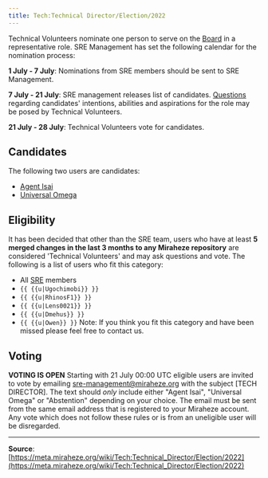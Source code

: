 ```yaml
---
title: Tech:Technical Director/Election/2022
---
```


Technical Volunteers nominate one person to serve on the [Board](https://meta.miraheze.org/wiki/Board) in a representative role. SRE Management has set the following calendar for the nomination process:

**1 July - 7 July**: Nominations from SRE members should be sent to SRE Management.

**7 July - 21 July**: SRE management releases list of candidates. [Questions](https://meta.miraheze.org/wiki//Questions) regarding candidates' intentions, abilities and aspirations for the role may be posed by Technical Volunteers.

**21 July - 28 July**: Technical Volunteers vote for candidates.

## Candidates 

The following two users are candidates:
* [Agent Isai](https://meta.miraheze.org/wiki/User:Agent_Isai)
* [Universal Omega](https://meta.miraheze.org/wiki/User:Universal_Omega)

## Eligibility 

It has been decided that other than the SRE team, users who have at least **5 merged changes in the last 3 months to any Miraheze repository** are considered 'Technical Volunteers' and may ask questions and vote. The following is a list of users who fit this category:
* All [SRE](https://meta.miraheze.org/wiki/SRE) members
* `{{ {{u|Ugochimobi}} }}`
* `{{ {{u|RhinosF1}} }}`
* `{{ {{u|Lens0021}} }}`
* `{{ {{u|Dmehus}} }}`
* `{{ {{u|Owen}} }}`
Note: If you think you fit this category and have been missed please feel free to contact us.

## Voting 

**VOTING IS OPEN**
Starting with 21 July 00:00 UTC eligible users are invited to vote by emailing sre-management@miraheze.org with the subject [TECH DIRECTOR]. The text should *only* include either "Agent Isai", "Universal Omega" or "Abstention" depending on your choice. The email must be sent from the same email address that is registered to your Miraheze account. Any vote which does not follow these rules or is from an uneligible user will be disregarded.

----
**Source**: [https://meta.miraheze.org/wiki/Tech:Technical_Director/Election/2022](https://meta.miraheze.org/wiki/Tech:Technical_Director/Election/2022)